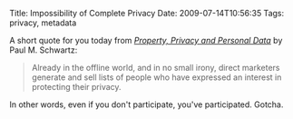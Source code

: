 Title: Impossibility of Complete Privacy
Date: 2009-07-14T10:56:35
Tags: privacy, metadata


A short quote for you today from <i><a href="http://ssrn.com/abstract=721642" target="_blank">Property, Privacy and Personal Data</a></i> by Paul M. Schwartz:<blockquote>Already in the offline world, and in no small irony, direct marketers generate and sell lists of people who have expressed an interest in protecting their privacy.</blockquote>In other words, even if you don't participate, you've participated. Gotcha.